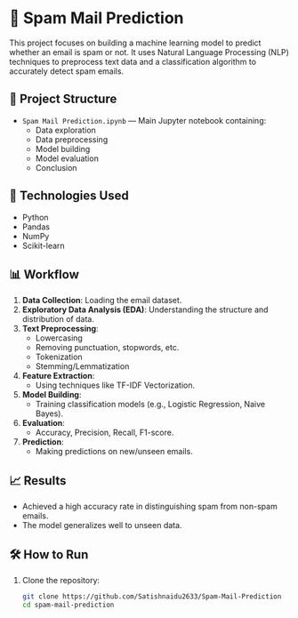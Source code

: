 # 📧 Spam Mail Prediction

This project focuses on building a machine learning model to predict whether an email is spam or not. It uses Natural Language Processing (NLP) techniques to preprocess text data and a classification algorithm to accurately detect spam emails.

## 📂 Project Structure

- `Spam Mail Prediction.ipynb` — Main Jupyter notebook containing:
  - Data exploration
  - Data preprocessing
  - Model building
  - Model evaluation
  - Conclusion

## 🚀 Technologies Used

- Python
- Pandas
- NumPy
- Scikit-learn
  
## 📊 Workflow

1. **Data Collection**: Loading the email dataset.
2. **Exploratory Data Analysis (EDA)**: Understanding the structure and distribution of data.
3. **Text Preprocessing**: 
   - Lowercasing
   - Removing punctuation, stopwords, etc.
   - Tokenization
   - Stemming/Lemmatization
4. **Feature Extraction**: 
   - Using techniques like TF-IDF Vectorization.
5. **Model Building**: 
   - Training classification models (e.g., Logistic Regression, Naive Bayes).
6. **Evaluation**: 
   - Accuracy, Precision, Recall, F1-score.
7. **Prediction**: 
   - Making predictions on new/unseen emails.

## 📈 Results

- Achieved a high accuracy rate in distinguishing spam from non-spam emails.
- The model generalizes well to unseen data.

## 🛠️ How to Run

1. Clone the repository:
   ```bash
   git clone https://github.com/Satishnaidu2633/Spam-Mail-Prediction
   cd spam-mail-prediction
